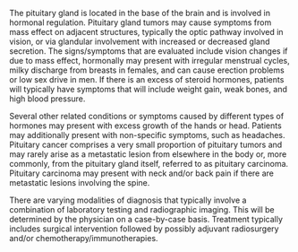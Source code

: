 The pituitary gland is located in the base of the brain and is involved in hormonal regulation. Pituitary gland tumors may cause symptoms from mass effect on adjacent structures, typically the optic pathway involved in vision, or via glandular involvement with increased or decreased gland secretion. The signs/symptoms that are evaluated include vision changes if due to mass effect, hormonally may present with irregular menstrual cycles, milky discharge from breasts in females, and can cause erection problems or low sex drive in men. If there is an excess of steroid hormones, patients will typically have symptoms that will include weight gain, weak bones, and high blood pressure.

Several other related conditions or symptoms caused by different types of hormones may present with excess growth of the hands or head. Patients may additionally present with non-specific symptoms, such as headaches. Pituitary cancer comprises a very small proportion of pituitary tumors and may rarely arise as a metastatic lesion from elsewhere in the body or, more commonly, from the pituitary gland itself, referred to as pituitary carcinoma. Pituitary carcinoma may present with neck and/or back pain if there are metastatic lesions involving the spine.

There are varying modalities of diagnosis that typically involve a combination of laboratory testing and radiographic imaging. This will be determined by the physician on a case-by-case basis. Treatment typically includes surgical intervention followed by possibly adjuvant radiosurgery and/or chemotherapy/immunotherapies.